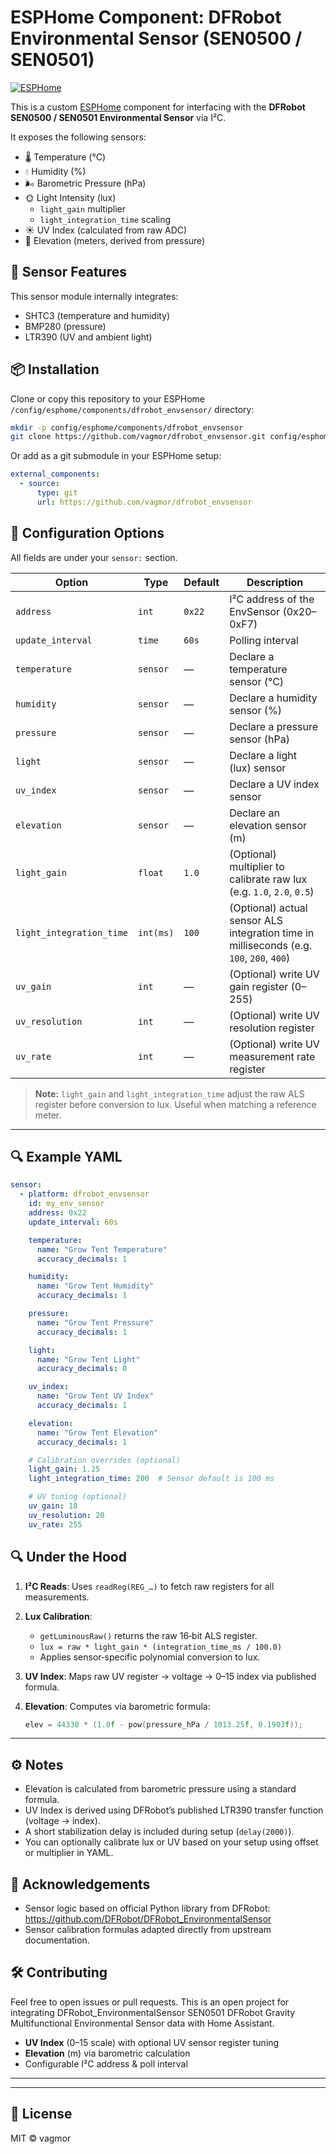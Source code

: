 # ESPHome Component: DFRobot Environmental Sensor (SEN0500 / SEN0501)

[![ESPHome](https://img.shields.io/badge/ESPHome-compatible-blue.svg)](https://esphome.io/)

This is a custom [ESPHome](https://esphome.io/) component for interfacing with the **DFRobot SEN0500 / SEN0501 Environmental Sensor** via I²C.

It exposes the following sensors:
- 🌡️ Temperature (°C)
- 💧 Humidity (%)
- 🌬️ Barometric Pressure (hPa)
- 🌞 Light Intensity (lux)
    * `light_gain` multiplier
    * `light_integration_time` scaling
- ☀️ UV Index (calculated from raw ADC)
- 🗻 Elevation (meters, derived from pressure)

## 🧪 Sensor Features

This sensor module internally integrates:
- SHTC3 (temperature and humidity)
- BMP280 (pressure)
- LTR390 (UV and ambient light)

## 📦 Installation

Clone or copy this repository to your ESPHome `/config/esphome/components/dfrobot_envsensor/` directory:

```bash
mkdir -p config/esphome/components/dfrobot_envsensor
git clone https://github.com/vagmor/dfrobot_envsensor.git config/esphome/components/dfrobot_envsensor
```

Or add as a git submodule in your ESPHome setup:

```yaml
external_components:
  - source:
      type: git
      url: https://github.com/vagmor/dfrobot_envsensor
```

## 🔧 Configuration Options

All fields are under your `sensor:` section.

| Option                   | Type      | Default | Description                                                                                 |
| ------------------------ | --------- | ------- | ------------------------------------------------------------------------------------------- |
| `address`                | `int`     | `0x22`  | I²C address of the EnvSensor (0x20–0xF7)                                                     |
| `update_interval`        | `time`    | `60s`   | Polling interval                                                                            |
| `temperature`            | `sensor`  | —       | Declare a temperature sensor (°C)                                                           |
| `humidity`               | `sensor`  | —       | Declare a humidity sensor (%)                                                               |
| `pressure`               | `sensor`  | —       | Declare a pressure sensor (hPa)                                                              |
| `light`                  | `sensor`  | —       | Declare a light (lux) sensor                                                                |
| `uv_index`               | `sensor`  | —       | Declare a UV index sensor                                                                   |
| `elevation`              | `sensor`  | —       | Declare an elevation sensor (m)                                                             |
| `light_gain`             | `float`   | `1.0`   | (Optional) multiplier to calibrate raw lux (e.g. `1.0`, `2.0`, `0.5`)                       |
| `light_integration_time` | `int(ms)` | `100`   | (Optional) actual sensor ALS integration time in milliseconds (e.g. `100`, `200`, `400`)    |
| `uv_gain`                | `int`     | —       | (Optional) write UV gain register (0–255)                                                   |
| `uv_resolution`          | `int`     | —       | (Optional) write UV resolution register                                                    |
| `uv_rate`                | `int`     | —       | (Optional) write UV measurement rate register                                              |

> **Note:** `light_gain` and `light_integration_time` adjust the raw ALS register before conversion to lux. Useful when matching a reference meter.

---

## 🔍 Example YAML

```yaml
sensor:
  - platform: dfrobot_envsensor
    id: my_env_sensor
    address: 0x22
    update_interval: 60s

    temperature:
      name: "Grow Tent Temperature"
      accuracy_decimals: 1

    humidity:
      name: "Grow Tent Humidity"
      accuracy_decimals: 1

    pressure:
      name: "Grow Tent Pressure"
      accuracy_decimals: 1

    light:
      name: "Grow Tent Light"
      accuracy_decimals: 0

    uv_index:
      name: "Grow Tent UV Index"
      accuracy_decimals: 1

    elevation:
      name: "Grow Tent Elevation"
      accuracy_decimals: 1

    # Calibration overrides (optional)
    light_gain: 1.25
    light_integration_time: 200  # Sensor default is 100 ms

    # UV tuning (optional)
    uv_gain: 18
    uv_resolution: 20
    uv_rate: 255
````
## 🔍 Under the Hood

1. **I²C Reads**: Uses `readReg(REG_…)` to fetch raw registers for all measurements.
2. **Lux Calibration**:

   * `getLuminousRaw()` returns the raw 16‑bit ALS register.
   * `lux = raw * light_gain * (integration_time_ms / 100.0)`
   * Applies sensor‑specific polynomial conversion to lux.
3. **UV Index**: Maps raw UV register → voltage → 0–15 index via published formula.
4. **Elevation**: Computes via barometric formula:

   ```cpp
   elev = 44330 * (1.0f - pow(pressure_hPa / 1013.25f, 0.1903f));
   ```
---

## ⚙️ Notes

- Elevation is calculated from barometric pressure using a standard formula.
- UV Index is derived using DFRobot’s published LTR390 transfer function (voltage → index).
- A short stabilization delay is included during setup (`delay(2000)`).
- You can optionally calibrate lux or UV based on your setup using offset or multiplier in YAML.

## 🧾 Acknowledgements

- Sensor logic based on official Python library from DFRobot:
  https://github.com/DFRobot/DFRobot_EnvironmentalSensor
- Sensor calibration formulas adapted directly from upstream documentation.

## 🛠️ Contributing

Feel free to open issues or pull requests. This is an open project for integrating DFRobot_EnvironmentalSensor SEN0501 DFRobot Gravity Multifunctional Environmental Sensor data with Home Assistant.




* **UV Index** (0–15 scale) with optional UV sensor register tuning
* **Elevation** (m) via barometric calculation
* Configurable I²C address & poll interval

---






---




## 📜 License

MIT © vagmor
